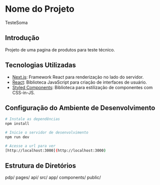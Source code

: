 # Nome do Projeto

TesteSoma

## Introdução

Projeto de uma pagina de produtos para teste técnico.

## Tecnologias Utilizadas

- [Next.js](https://nextjs.org/): Framework React para renderização no lado do servidor.
- [React](https://reactjs.org/): Biblioteca JavaScript para criação de interfaces de usuário.
- [Styled Components](https://styled-components.com/): Biblioteca para estilização de componentes com CSS-in-JS.


## Configuração do Ambiente de Desenvolvimento


```bash
# Instale as dependências
npm install

# Inicie o servidor de desenvolvimento
npm run dev

# Acesse a url para ver
[http://localhost:3000](http://localhost:3000)

```

## Estrutura de Diretórios
pdp/
  pages/
    api/
  src/
    app/
    components/
public/